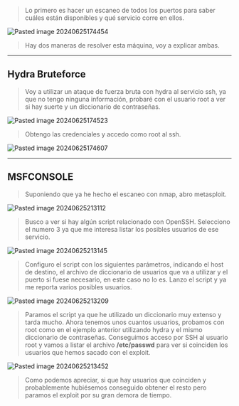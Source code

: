 >Lo primero es hacer un escaneo de todos los puertos para saber cuáles están disponibles y qué servicio corre en ellos.

![Pasted image 20240625174454](https://github.com/user-attachments/assets/ed997ca5-5f1c-4400-961e-9d2e4979bf13)
>Hay dos maneras de resolver esta máquina, voy a explicar ambas.

---
## Hydra Bruteforce
>Voy a utilizar un ataque de fuerza bruta con hydra al servicio ssh, ya que no tengo ninguna información, probaré con el usuario root a ver si hay suerte y un diccionario de contraseñas.

![Pasted image 20240625174523](https://github.com/user-attachments/assets/c8d4f875-2fc5-4acb-a0dd-5c1f3e2a492d)

>Obtengo las credenciales y accedo como root al ssh.

![Pasted image 20240625174607](https://github.com/user-attachments/assets/9c77890b-f9c9-4878-baa7-f57ebe535df9)

---
## MSFCONSOLE
>Suponiendo que ya he hecho el escaneo con nmap, abro metasploit.

![Pasted image 20240625213112](https://github.com/user-attachments/assets/26459af2-b63f-42c6-9bf0-7593588a740b)
>Busco a ver si hay algún script relacionado con OpenSSH.
>Selecciono el numero 3 ya que me interesa listar los posibles usuarios de ese servicio.

![Pasted image 20240625213145](https://github.com/user-attachments/assets/b62a790e-e084-4100-8014-4f602516e92c)
>Configuro el script con los siguientes parámetros, indicando el host de destino, el archivo de diccionario de usuarios que va a utilizar y el puerto si fuese necesario, en este caso no lo es.
>Lanzo el script y ya me reporta varios posibles usuarios.

![Pasted image 20240625213209](https://github.com/user-attachments/assets/90b977e6-124b-43a0-b0d3-206f4ed5e292)
>Paramos el script ya que he utilizado un diccionario muy extenso y tarda mucho.
>Ahora tenemos unos cuantos usuarios, probamos con root como en el ejemplo anterior utilizando hydra y el mismo diccionario de contraseñas.
>Conseguimos acceso por SSH al usuario root y vamos a listar el archivo **/etc/passwd** para ver si coinciden los usuarios que hemos sacado con el exploit.

![Pasted image 20240625213452](https://github.com/user-attachments/assets/81b703e1-a601-4a19-8dee-2597109020a3)
>Como podemos apreciar, si que hay usuarios que coinciden y probablemente hubiésemos conseguido obtener el resto pero paramos el exploit por su gran demora de tiempo.
